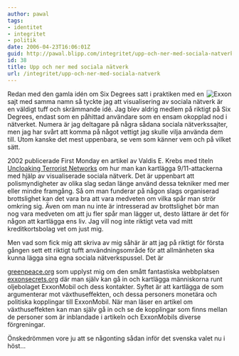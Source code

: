 ```yaml
---
author: pawal
tags:
- identitet
- integritet
- politik
date: 2006-04-23T16:06:01Z
guid: http://pawal.blipp.com/integritet/upp-och-ner-med-sociala-natverk
id: 38
title: Upp och ner med sociala nätverk
url: /integritet/upp-och-ner-med-sociala-natverk
---
```


<img align="right" alt="Exxon" title="Exxon" class="alignright" src="http://blipp.com/misc/exxon.png" />

Redan med den gamla idén om Six Degrees satt i praktiken med en sajt
med samma namn så tyckte jag att visualisering av sociala nätverk är
en väldigt tuff och skrämmande idé. Jag blev aldrig medlem på riktigt
på Six Degrees, endast som en påhittad användare som en ensam okopplad
nod i nätverket. Numera är jag deltagare på några sådana sociala
nätverkssajter, men jag har svårt att komma på något vettigt jag
skulle vilja använda dem till. Utom kanske det mest uppenbara, se vem
som känner vem och på vilket sätt.

2002 publicerade First Monday en artikel av Valdis E. Krebs med titeln
<a href="http://www.firstmonday.dk/issues/issue7_4/krebs/">Uncloaking
Terrorist Networks</a> om hur man kan kartlägga 9/11-attackerna med
hjälp av visualiserade sociala nätverk. Det är uppenbart att
polismyndigheter av olika slag sedan länge använd dessa tekniker med
mer eller mindre framgång. Så om man funderar på någon slags
organiserad brottslighet kan det vara bra att vara medveten om vilka
spår man strör omkring sig. Även om man nu inte är intresserad av
brottslighet bör man nog vara medveten om att ju fler spår man lägger
ut, desto lättare är det för någon att kartlägga ens liv. Jag vill nog
inte riktigt veta vad mitt kreditkortsbolag vet om just mig.

Men vad som fick mig att skriva av mig såhär är att jag på riktigt för
första gången sett ett riktigt tufft användningsområde för att
allmänheten ska kunna lägga sina egna sociala nätverkspussel. Det är

<a href="http://www.greenpeace.org/international/news/exxon-secrets">greenpeace.org</a>
som upplyst mig om den smått fantastiska webbplatsen <a
href="http://www.exxonsecrets.org/">exxonsecrets.org</a> där man själv
kan gå in och kartlägga människorna runt oljebolaget ExxonMobil och
dess kontakter. Syftet är att kartlägga de som argumenterar mot
växthuseffekten, och dessa personers monetära och politiska kopplingar
till ExxonMobil. När man läser en artikel om växthuseffekten kan man
själv gå in och se de kopplingar som finns mellan de personer som är
inblandade i artikeln och ExxonMobils diverse förgreningar.

Önskedrömmen vore ju att se någonting sådan inför det svenska valet nu
i höst...
